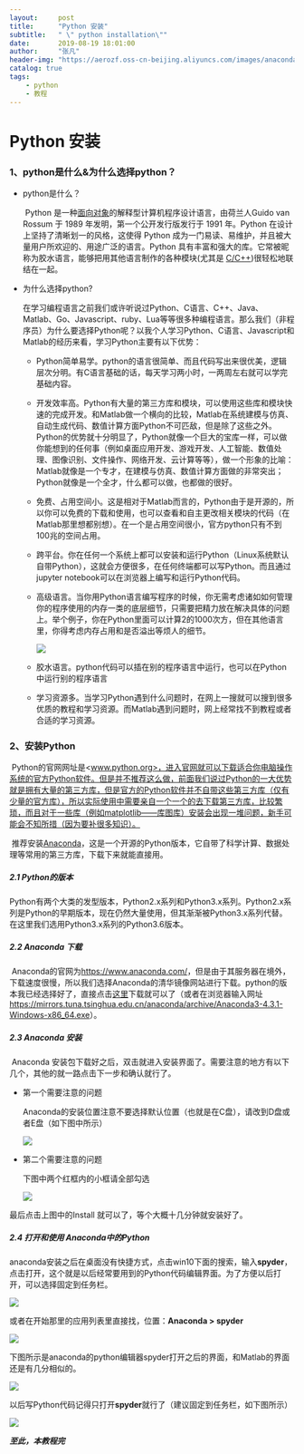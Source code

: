 ```yaml
---
layout:     post
title:      "Python 安装"
subtitle:   " \" python installation\""
date:       2019-08-19 18:01:00
author:     "张凡"
header-img: "https://aerozf.oss-cn-beijing.aliyuncs.com/images/anaconda_page.jpg"
catalog: true
tags:
    - python
    - 教程
---
```


# Python 安装

### 1、python是什么&为什么选择python？

- python是什么？

  ​	Python 是一种[面向对象](https://www.baidu.com/s?wd=面向对象&tn=SE_PcZhidaonwhc_ngpagmjz&rsv_dl=gh_pc_zhidao)的解释型计算机程序设计语言，由荷兰人Guido van Rossum 于 1989 年发明，第一个公开发行版发行于 1991 年。Python 在设计上坚持了清晰划一的风格，这使得 Python 成为一门易读、易维护，并且被大量用户所欢迎的、用途广泛的语言。Python 具有丰富和强大的库。它常被昵称为胶水语言，能够把用其他语言制作的各种模块(尤其是 [C/C++](https://www.baidu.com/s?wd=C%2FC%2B%2B&tn=SE_PcZhidaonwhc_ngpagmjz&rsv_dl=gh_pc_zhidao))很轻松地联结在一起。

  

- 为什么选择python?

  ​	在学习编程语言之前我们或许听说过Python、C语言、C++、Java、Matlab、Go、Javascript、ruby、Lua等等很多种编程语言。那么我们（非程序员）为什么要选择Python呢？以我个人学习Python、C语言、Javascript和Matlab的经历来看，学习Python主要有以下优势：

  - Python简单易学。python的语言很简单、而且代码写出来很优美，逻辑层次分明。有C语言基础的话，每天学习两小时，一两周左右就可以学完基础内容。

  - 开发效率高。Python有大量的第三方库和模块，可以使用这些库和模块快速的完成开发。和Matlab做一个横向的比较，Matlab在系统建模与仿真、自动生成代码、数值计算方面Python不可匹敌，但是除了这些之外。Python的优势就十分明显了，Python就像一个巨大的宝库一样，可以做你能想到的任何事（例如桌面应用开发、游戏开发、人工智能、数值处理、图像识别、文件操作、网络开发、云计算等等），做一个形象的比喻：Matlab就像是一个专才，在建模与仿真、数值计算方面做的非常突出；Python就像是一个全才，什么都可以做，也都做的很好。

  - 免费、占用空间小。这是相对于Matlab而言的，Python由于是开源的，所以你可以免费的下载和使用，也可以查看和自主更改相关模块的代码（在Matlab那里想都别想）。在一个是占用空间很小，官方python只有不到100兆的空间占用。

  - 跨平台。你在任何一个系统上都可以安装和运行Python（Linux系统默认自带Python），这就会方便很多，在任何终端都可以写Python。而且通过jupyter notebook可以在浏览器上编写和运行Python代码。

  - 高级语言。当你用Python语言编写程序的时候，你无需考虑诸如如何管理你的程序使用的内存一类的底层细节，只需要把精力放在解决具体的问题上。举个例子，你在Python里面可以计算2的1000次方，但在其他语言里，你得考虑内存占用和是否溢出等烦人的细节。

    ![](https://aerozf.oss-cn-beijing.aliyuncs.com/images/python_power.png)

  - 胶水语言。python代码可以插在别的程序语言中运行，也可以在Python中运行别的程序语言

  - 学习资源多。当学习Python遇到什么问题时，在网上一搜就可以搜到很多优质的教程和学习资源。而Matlab遇到问题时，网上经常找不到教程或者合适的学习资源。

### 2、安装Python

​	Python的官网网址是<www.python.org>，进入官网就可以下载适合你电脑操作系统的官方Python软件。但是并不推荐这么做，前面我们说过Python的一大优势就是拥有大量的第三方库，但是官方的Python软件并不自带这些第三方库（仅有少量的官方库），所以实际使用中需要亲自一个一个的去下载第三方库，比较繁琐，而且对于一些库（例如matplotlib——库图库）安装会出现一堆问题，新手可能会不知所措（因为要补很多知识）。

​	推荐安装[Anaconda](https://www.anaconda.com/)，这是一个开源的Python版本，它自带了科学计算、数据处理等常用的第三方库，下载下来就能直接用。

##### 2.1 Python的版本

​	Python有两个大类的发型版本，Python2.x系列和Python3.x系列。Python2.x系列是Python的早期版本，现在仍然大量使用，但其渐渐被Python3.x系列代替。在这里我们选用Python3.x系列的Python3.6版本。

##### 2.2 Anaconda 下载

​	Anaconda的官网为<https://www.anaconda.com/>，但是由于其服务器在境外，下载速度很慢，所以我们选择Anaconda的清华镜像网站进行下载。python的版本我已经选择好了，直接点击[这里](https://mirrors.tuna.tsinghua.edu.cn/anaconda/archive/Anaconda3-4.3.1-Windows-x86_64.exe)下载就可以了（或者在浏览器输入网址<https://mirrors.tuna.tsinghua.edu.cn/anaconda/archive/Anaconda3-4.3.1-Windows-x86_64.exe>）。

##### 2.3 Anaconda 安装

​	Anaconda 安装包下载好之后，双击就进入安装界面了。需要注意的地方有以下几个，其他的就一路点击下一步和确认就行了。

- 第一个需要注意的问题

  Anaconda的安装位置注意不要选择默认位置（也就是在C盘），请改到D盘或者E盘（如下图中所示）

  ![](https://aerozf.oss-cn-beijing.aliyuncs.com/images/anaconda1.png)

- 第二个需要注意的问题

  下图中两个红框内的小框请全部勾选

  ![](https://aerozf.oss-cn-beijing.aliyuncs.com/images/anaconda2.png)

最后点击上图中的Install 就可以了，等个大概十几分钟就安装好了。

##### 2.4  打开和使用 Anaconda中的Python

​	anaconda安装之后在桌面没有快捷方式，点击win10下面的搜索，输入**spyder**，点击打开，这个就是以后经常要用到的Python代码编辑界面。为了方便以后打开，可以选择固定到任务栏。

![](https://aerozf.oss-cn-beijing.aliyuncs.com/images/anaconda3.png)



或者在开始那里的应用列表里直接找，位置：**Anaconda > spyder**

![](https://aerozf.oss-cn-beijing.aliyuncs.com/images/anaconda4.png)



下图所示是anaconda的python编辑器spyder打开之后的界面，和Matlab的界面还是有几分相似的。

![](https://aerozf.oss-cn-beijing.aliyuncs.com/images/anaconda5.png)



以后写Python代码记得只打开**spyder**就行了（建议固定到任务栏，如下图所示）

![](https://aerozf.oss-cn-beijing.aliyuncs.com/images/anaconda6.png)



***至此，本教程完***
